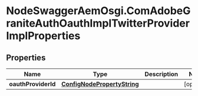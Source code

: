 # NodeSwaggerAemOsgi.ComAdobeGraniteAuthOauthImplTwitterProviderImplProperties

## Properties
Name | Type | Description | Notes
------------ | ------------- | ------------- | -------------
**oauthProviderId** | [**ConfigNodePropertyString**](ConfigNodePropertyString.md) |  | [optional] 


